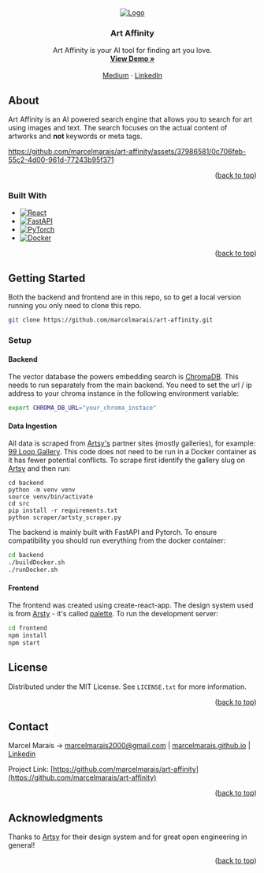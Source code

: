 <!-- Improved compatibility of back to top link: See: https://github.com/othneildrew/Best-README-Template/pull/73 -->
<a name="readme-top"></a>

<!-- PROJECT LOGO -->
<br />
<div align="center">
  <a href="https://artaffinity.xyz/"  target="_blank">
    <img src="https://github.com/marcelmarais/art-affinity/assets/37986581/52465e96-6ef8-40e7-a8ec-2da9d69ab72b" alt="Logo">
  </a>

<h3 align="center">Art Affinity</h3>

  <p align="center">
    Art Affinity is your AI tool for finding art you love.
    <br />
    <a href="https://artaffinity.xyz" target="_blank"><strong>View Demo »</strong></a>
    <br />
    <br />
    <a href="https://medium.com/@marcelmarais2000/discovering-art-in-the-age-of-ai-175d31960e4">Medium</a>
    ·
    <a href="https://www.linkedin.com/in/marcel-marais-599095175/"  target="_blank">LinkedIn</a>
  </p>
</div>


<!-- ABOUT THE PROJECT -->
## About


Art Affinity is an AI powered search engine that allows you to search for art using images and text. The search focuses on the actual content of artworks and **not** keywords or meta tags.


https://github.com/marcelmarais/art-affinity/assets/37986581/0c706feb-55c2-4d00-961d-77243b95f371


<p align="right">(<a href="#readme-top">back to top</a>)</p>



### Built With

* [![React][React.js]][React-url]
* [![FastAPI][FastAPI]][FastAPI-url]
* [![PyTorch][PyTorch]][PyTorch-url]
* [![Docker][Docker]][Docker-url]



<p align="right">(<a href="#readme-top">back to top</a>)</p>



<!-- GETTING STARTED -->
## Getting Started

Both the backend and frontend are in this repo, so to get a local version running you only need to clone this repo.
```sh
git clone https://github.com/marcelmarais/art-affinity.git
```

### Setup

#### Backend

The vector database the powers embedding search is [ChromaDB](https://www.trychroma.com/). This needs to run separately from the main backend. You need to set the url / ip address to your chroma instance in the following environment variable:
```sh
export CHROMA_DB_URL="your_chroma_instace"
```

#### Data Ingestion

All data is scraped from [Artsy's](https://www.artsy.net/) partner sites (mostly galleries), for example: [99 Loop Gallery](https://www.artsy.net/partner/99-loop-gallery). This code does not need to be run in a Docker container as it has fewer potential conflicts. To scrape first identify the gallery slug on [Artsy](https://www.artsy.net/) and then run:

```
cd backend
python -m venv venv
source venv/bin/activate
cd src
pip install -r requirements.txt
python scraper/artsty_scraper.py

```

The backend is mainly built with FastAPI and Pytorch. To ensure compatibility you should run everything from the docker container:

  ```sh
  cd backend
  ./buildDocker.sh
  ./runDocker.sh
  ```

#### Frontend

The frontend was created using create-react-app. The design system used is from [Arsty](https://github.com/artsy) - it's called [palette](https://github.com/artsy/palette). To run the development server:
```sh
cd frontend
npm install
npm start
```

<!-- LICENSE -->
## License

Distributed under the MIT License. See `LICENSE.txt` for more information.

<p align="right">(<a href="#readme-top">back to top</a>)</p>



<!-- CONTACT -->
## Contact

Marcel Marais -> marcelmarais2000@gmail.com | [marcelmarais.github.io](marcelmarais.github.io) | [Linkedin](https://www.linkedin.com/in/marcel-marais-599095175/)

Project Link: [https://github.com/marcelmarais/art-affinity](https://github.com/marcelmarais/art-affinity)

<p align="right">(<a href="#readme-top">back to top</a>)</p>



<!-- ACKNOWLEDGMENTS -->
## Acknowledgments

Thanks to [Artsy](https://www.artsy.net/) for their design system and for great open engineering in general!

<p align="right">(<a href="#readme-top">back to top</a>)</p>



<!-- MARKDOWN LINKS & IMAGES -->
<!-- https://www.markdownguide.org/basic-syntax/#reference-style-links -->
[contributors-shield]: https://img.shields.io/github/contributors/github_username/repo_name.svg?style=for-the-badge
[contributors-url]: https://github.com/github_username/repo_name/graphs/contributors
[forks-shield]: https://img.shields.io/github/forks/github_username/repo_name.svg?style=for-the-badge
[forks-url]: https://github.com/github_username/repo_name/network/members
[stars-shield]: https://img.shields.io/github/stars/github_username/repo_name.svg?style=for-the-badge
[stars-url]: https://github.com/github_username/repo_name/stargazers
[issues-shield]: https://img.shields.io/github/issues/github_username/repo_name.svg?style=for-the-badge
[issues-url]: https://github.com/github_username/repo_name/issues
[license-shield]: https://img.shields.io/github/license/github_username/repo_name.svg?style=for-the-badge
[license-url]: https://github.com/github_username/repo_name/blob/master/LICENSE.txt
[linkedin-shield]: https://img.shields.io/badge/-LinkedIn-black.svg?style=for-the-badge&logo=linkedin&colorB=555
[linkedin-url]: https://linkedin.com/in/linkedin_username
[product-screenshot]: images/screenshot.png
[Next-url]: https://nextjs.org/
[React.js]: https://img.shields.io/badge/React-20232A?style=for-the-badge&logo=react&logoColor=61DAFB
[React-url]: https://reactjs.org/
[FastAPI]: https://img.shields.io/badge/fastapi-109989?style=for-the-badge&logo=FASTAPI&logoColor=white
[FastAPI-url]: https://fastapi.tiangolo.com/
[PyTorch]: https://img.shields.io/badge/PyTorch-EE4C2C?style=for-the-badge&logo=pytorch&logoColor=white
[PyTorch-url]: https://pytorch.org/
[Docker]: https://img.shields.io/badge/Docker-2CA5E0?style=for-the-badge&logo=docker&logoColor=white
[Docker-url]: https://www.docker.com/
